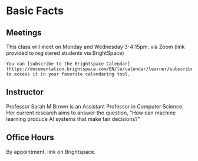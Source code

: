# Basic Facts

## Meetings

This class will meet on Monday and Wednesday 3-4:15pm.
via Zoom (link provided to registered students via BrightSpace)

```{tip}
You can [subscribe to the Brightspace Calendar](https://documentation.brightspace.com/EN/le/calendar/learner/subscribe_to_calendar.htm) to access it in your favorite calendaring tool.
```

## Instructor

Professor Sarah M Brown is an Assistant Professor in Computer Science. Her current research aims to answer the question, "How can machine learning produce AI systems that make fair decisions?"

## Office Hours

By appointment, link on Brightspace.
